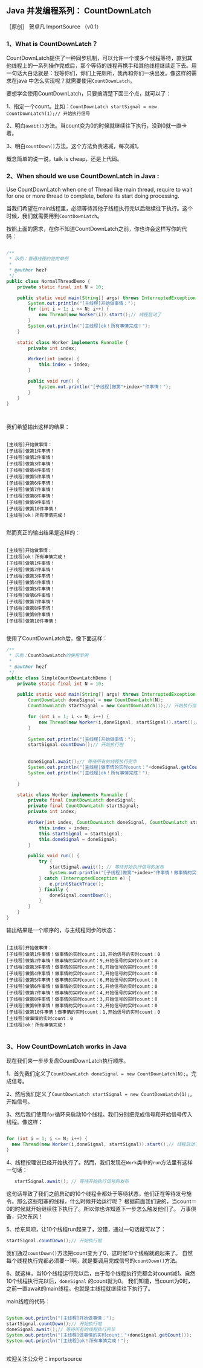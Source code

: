 ## Java 并发编程系列： CountDownLatch 

［原创］ 贺卓凡  ImportSource （v0.1）


### 1、What is CountDownLatch？



CountDownLatch提供了一种同步机制，可以允许一个或多个线程等待，直到其他线程上的一系列操作完成后，那个等待的线程再携手和其他线程继续走下去。用一句话大白话就是：我等你们，你们上完厕所，我再和你们一块出发。像这样的需求在java 中怎么实现呢？就需要使用`CountDownLatch`。


要想学会使用CountDownLatch，只要搞清楚下面三个点，就可以了：

1、指定一个count。比如：`CountDownLatch startSignal = new CountDownLatch(1);// 开始执行信号`

2、明白`await()`方法。当count变为0的时候就继续往下执行，没到0就一直卡着。

3、明白`countDown()`方法。这个方法负责递减，每次减1。


概念简单的说一说，talk is cheap，还是上代码。


### 2、When should we use CountDownLatch in Java :

Use CountDownLatch when one of Thread like main thread, require to wait for one or more thread to complete, before its start doing processing.

当我们希望在main线程里，必须等待其他子线程执行完以后继续往下执行。这个时候，我们就需要用到`CountDownLatch`。

按照上面的需求，在你不知道CountDownLatch之前，你也许会这样写你的代码：

```java

/**
 * 示例：普通线程的使用举例
 * 
 * @author hezf
 */
public class NormalThreadDemo {
	private static final int N = 10;

	public static void main(String[] args) throws InterruptedException {
		System.out.println("[主线程]开始做事情：");
		for (int i = 1; i <= N; i++) {
			new Thread(new Worker(i)).start();// 线程启动了
		}
		System.out.println("[主线程]ok！所有事情完成！");
	}

	static class Worker implements Runnable {
		private int index;

		Worker(int index) {
			this.index = index;
		}

		public void run() {
			System.out.println("[子线程]做第"+index+"件事情！");
		}
	}
}

	
```

我们希望输出这样的结果：

 ```log
 
[主线程]开始做事情：
[子线程]做第1件事情！
[子线程]做第2件事情！
[子线程]做第3件事情！
[子线程]做第4件事情！
[子线程]做第5件事情！
[子线程]做第6件事情！
[子线程]做第7件事情！
[子线程]做第8件事情！
[子线程]做第9件事情！
[子线程]做第10件事情！
[主线程]ok！所有事情完成！


 ```
然而真正的输出结果是这样的：

```log

[主线程]开始做事情：
[主线程]ok！所有事情完成！
[子线程]做第1件事情！
[子线程]做第2件事情！
[子线程]做第3件事情！
[子线程]做第4件事情！
[子线程]做第5件事情！
[子线程]做第6件事情！
[子线程]做第7件事情！
[子线程]做第8件事情！
[子线程]做第9件事情！
[子线程]做第10件事情！


```



使用了CountDownLatch后，像下面这样：

``` java
/**
 * 示例：CountDownLatch的使用举例
 * 
 * @author hezf
 */
public class SimpleCountDownLatchDemo {
	private static final int N = 10;

	public static void main(String[] args) throws InterruptedException {
		CountDownLatch doneSignal = new CountDownLatch(N);
		CountDownLatch startSignal = new CountDownLatch(1);// 开始执行信号

		for (int i = 1; i <= N; i++) {
			new Thread(new Worker(i,doneSignal, startSignal)).start();// 线程启动了
		}
		
		System.out.println("[主线程]开始做事情：");
		startSignal.countDown();// 开始执行啦
		
		
		doneSignal.await();// 等待所有的线程执行完毕
		System.out.println("[主线程]做事情的实时count："+doneSignal.getCount());
		System.out.println("[主线程]ok！所有事情完成！");

	}

	static class Worker implements Runnable {
		private final CountDownLatch doneSignal;
		private final CountDownLatch startSignal;
		private int index;

		Worker(int index, CountDownLatch doneSignal, CountDownLatch startSignal) {
			this.index = index;
			this.startSignal = startSignal;
			this.doneSignal = doneSignal;
		}

		public void run() {
			try {
				startSignal.await(); // 等待开始执行信号的发布
				System.out.println("[子线程]做第"+index+"件事情！做事情的实时count："+doneSignal.getCount()+",开始信号的实时count："+startSignal.getCount());
			} catch (InterruptedException e) {
				e.printStackTrace();
			} finally {
				doneSignal.countDown();
			}
		}
	}
}

```


输出结果是一个顺序的，与主线程同步的状态：

```log

[主线程]开始做事情：
[子线程]做第1件事情！做事情的实时count：10,开始信号的实时count：0
[子线程]做第2件事情！做事情的实时count：9,开始信号的实时count：0
[子线程]做第3件事情！做事情的实时count：8,开始信号的实时count：0
[子线程]做第4件事情！做事情的实时count：7,开始信号的实时count：0
[子线程]做第5件事情！做事情的实时count：6,开始信号的实时count：0
[子线程]做第6件事情！做事情的实时count：5,开始信号的实时count：0
[子线程]做第7件事情！做事情的实时count：4,开始信号的实时count：0
[子线程]做第8件事情！做事情的实时count：3,开始信号的实时count：0
[子线程]做第9件事情！做事情的实时count：2,开始信号的实时count：0
[子线程]做第10件事情！做事情的实时count：1,开始信号的实时count：0
[主线程]做事情的实时count：0
[主线程]ok！所有事情完成！


```


### 3、How CountDownLatch works in Java


现在我们来一步步复盘CountDownLatch执行顺序。

1、首先我们定义了`CountDownLatch doneSignal = new CountDownLatch(N);`。完成信号。

2、然后我们定义了`CountDownLatch startSignal = new CountDownLatch(1);`。开始信号。

3、然后我们使用`for`循环来启动10个线程。我们分别把完成信号和开始信号传入线程。像这样：
  
  ```java
  
  for (int i = 1; i <= N; i++) {
	new Thread(new Worker(i,doneSignal, startSignal)).start();// 线程启动了
  }
  
  ```
  
 4、线程按理说已经开始执行了。然而，我们发现在`Work`类中的`run`方法里有这样一句话：
 
 ```java
    startSignal.await(); // 等待开始执行信号的发布
 ```
 这句话导致了我们之前启动的10个线程全都处于等待状态，他们正在等待发号施令。那么这些阻塞的线程，什么时候开始运行呢？
 根据前面我们说的，当count＝0的时候就开始继续往下执行了。所以你也许知道下一步怎么触发他们了。
 万事俱备，只欠东风！
 
 5、给东风呗，让10个线程run起来了，没错，通过一句话就可以了：
 
   ```java
   startSignal.countDown();// 开始执行啦
   ```
   
   
   我们通过`countDown()`方法把count变为了0，这时候10个线程就跑起来了。
   自然每个线程执行完都必须要--1啊，就是要调用完成信号的`countDown()`方法。
   
   
 6、就这样，当10个线程运行完以后，由于每个线程执行完都会对count减1。自然10个线程执行完以后，`doneSignal` 的count就为0。
    我们知道，当count为0时，之前一直await的main线程，也就是主线程就继续往下执行了。
    
    
  main线程的代码：
    
  ```java
    
  System.out.println("[主线程]开始做事情：");
  startSignal.countDown();// 开始执行啦
  doneSignal.await();// 等待所有的线程执行完毕
  System.out.println("[主线程]做事情的实时count："+doneSignal.getCount());
  System.out.println("[主线程]ok！所有事情完成！");
		
  ```


欢迎关注公众号：importsource
